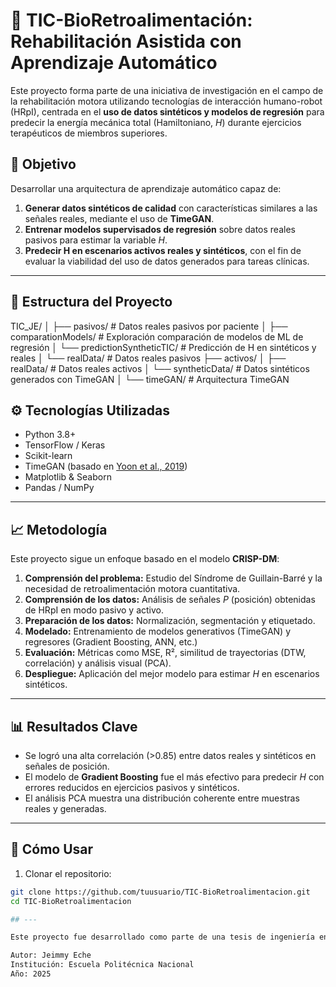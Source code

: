 # 🧠 TIC-BioRetroalimentación: Rehabilitación Asistida con Aprendizaje Automático

Este proyecto forma parte de una iniciativa de investigación en el campo de la rehabilitación motora utilizando tecnologías de interacción humano-robot (HRpI), centrada en el **uso de datos sintéticos y modelos de regresión** para predecir la energía mecánica total (Hamiltoniano, _H_) durante ejercicios terapéuticos de miembros superiores.

## 📌 Objetivo

Desarrollar una arquitectura de aprendizaje automático capaz de:
1. **Generar datos sintéticos de calidad** con características similares a las señales reales, mediante el uso de **TimeGAN**.
2. **Entrenar modelos supervisados de regresión** sobre datos reales pasivos para estimar la variable _H_.
3. **Predecir H en escenarios activos reales y sintéticos**, con el fin de evaluar la viabilidad del uso de datos generados para tareas clínicas.

---

## 🧱 Estructura del Proyecto

TIC_JE/
│
├── pasivos/ # Datos reales pasivos por paciente
│ ├── comparationModels/ # Exploración comparación de modelos de ML de regresión
│ └── predictionSyntheticTIC/ # Predicción de H en sintéticos y reales
│ └── realData/ # Datos reales pasivos
├── activos/
│ ├── realData/ # Datos reales activos
│ └── syntheticData/ # Datos sintéticos generados con TimeGAN
│ └── timeGAN/ # Arquitectura TimeGAN

## ⚙️ Tecnologías Utilizadas

- Python 3.8+
- TensorFlow / Keras
- Scikit-learn
- TimeGAN (basado en [Yoon et al., 2019](https://arxiv.org/abs/1907.03143))
- Matplotlib & Seaborn
- Pandas / NumPy

---

## 📈 Metodología

Este proyecto sigue un enfoque basado en el modelo **CRISP-DM**:

1. **Comprensión del problema:** Estudio del Síndrome de Guillain-Barré y la necesidad de retroalimentación motora cuantitativa.
2. **Comprensión de los datos:** Análisis de señales _P_ (posición) obtenidas de HRpI en modo pasivo y activo.
3. **Preparación de los datos:** Normalización, segmentación y etiquetado.
4. **Modelado:** Entrenamiento de modelos generativos (TimeGAN) y regresores (Gradient Boosting, ANN, etc.)
5. **Evaluación:** Métricas como MSE, R², similitud de trayectorias (DTW, correlación) y análisis visual (PCA).
6. **Despliegue:** Aplicación del mejor modelo para estimar _H_ en escenarios sintéticos.

---

## 📊 Resultados Clave

- Se logró una alta correlación (>0.85) entre datos reales y sintéticos en señales de posición.
- El modelo de **Gradient Boosting** fue el más efectivo para predecir _H_ con errores reducidos en ejercicios pasivos y sintéticos.
- El análisis PCA muestra una distribución coherente entre muestras reales y generadas.
---

## 🧪 Cómo Usar

1. Clonar el repositorio:
```bash
git clone https://github.com/tuusuario/TIC-BioRetroalimentacion.git
cd TIC-BioRetroalimentacion

## ---

Este proyecto fue desarrollado como parte de una tesis de ingeniería enfocada en la mejora de procesos de rehabilitación mediante Inteligencia Artificial.

Autor: Jeimmy Eche
Institución: Escuela Politécnica Nacional
Año: 2025

